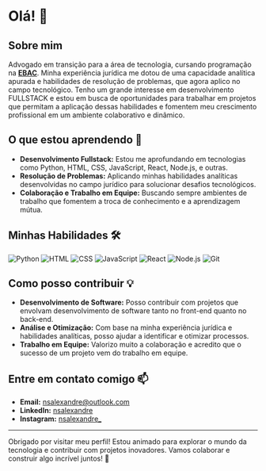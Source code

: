 # Olá! 👋

## Sobre mim

Advogado em transição para a área de tecnologia, cursando programação na **[EBAC](https://ebaconline.com.br/)**. Minha experiência jurídica me dotou de uma capacidade analítica apurada e habilidades de resolução de problemas, que agora aplico no campo tecnológico. Tenho um grande interesse em desenvolvimento FULLSTACK e estou em busca de oportunidades para trabalhar em projetos que permitam a aplicação dessas habilidades e fomentem meu crescimento profissional em um ambiente colaborativo e dinâmico.

## O que estou aprendendo 🚀

- **Desenvolvimento Fullstack:** Estou me aprofundando em tecnologias como Python, HTML, CSS, JavaScript, React, Node.js, e outras.
- **Resolução de Problemas:** Aplicando minhas habilidades analíticas desenvolvidas no campo jurídico para solucionar desafios tecnológicos.
- **Colaboração e Trabalho em Equipe:** Buscando sempre ambientes de trabalho que fomentem a troca de conhecimento e a aprendizagem mútua.

## Minhas Habilidades 🛠️

![Python](https://img.shields.io/badge/Python-%233776AB.svg?style=for-the-badge&logo=python&logoColor=white)
![HTML](https://img.shields.io/badge/HTML5-%23E34F26.svg?style=for-the-badge&logo=html5&logoColor=white)
![CSS](https://img.shields.io/badge/CSS3-%231572B6.svg?style=for-the-badge&logo=css3&logoColor=white)
![JavaScript](https://img.shields.io/badge/JavaScript-%23F7DF1E.svg?style=for-the-badge&logo=javascript&logoColor=black)
![React](https://img.shields.io/badge/React-%2320232a.svg?style=for-the-badge&logo=react&logoColor=%2361DAFB)
![Node.js](https://img.shields.io/badge/Node.js-%2343853D.svg?style=for-the-badge&logo=node.js&logoColor=white)
![Git](https://img.shields.io/badge/Git-%23F05033.svg?style=for-the-badge&logo=git&logoColor=white)

## Como posso contribuir 💡

- **Desenvolvimento de Software:** Posso contribuir com projetos que envolvam desenvolvimento de software tanto no front-end quanto no back-end.
- **Análise e Otimização:** Com base na minha experiência jurídica e habilidades analíticas, posso ajudar a identificar e otimizar processos.
- **Trabalho em Equipe:** Valorizo muito a colaboração e acredito que o sucesso de um projeto vem do trabalho em equipe.

## Entre em contato comigo 📫

- **Email:** [nsalexandre@outlook.com](mailto:nsalexandre@outlook.com)
- **LinkedIn:** [nsalexandre](https://www.linkedin.com/in/nsalexandre)
- **Instagram:** [nsalexandre_](https://instagram.com/nsalexandre_)

---

Obrigado por visitar meu perfil! Estou animado para explorar o mundo da tecnologia e contribuir com projetos inovadores. Vamos colaborar e construir algo incrível juntos! 🚀
